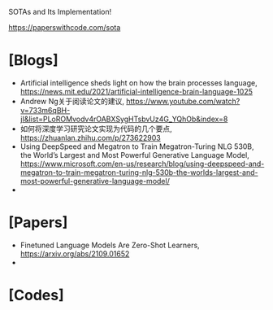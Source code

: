 SOTAs and Its Implementation!

https://paperswithcode.com/sota

# [Blogs]
+ Artificial intelligence sheds light on how the brain processes language, https://news.mit.edu/2021/artificial-intelligence-brain-language-1025
+ Andrew Ng关于阅读论文的建议, https://www.youtube.com/watch?v=733m6qBH-jI&list=PLoROMvodv4rOABXSygHTsbvUz4G_YQhOb&index=8
+ 如何将深度学习研究论文实现为代码的几个要点, https://zhuanlan.zhihu.com/p/273622903
+ Using DeepSpeed and Megatron to Train Megatron-Turing NLG 530B, the World’s Largest and Most Powerful Generative Language Model, https://www.microsoft.com/en-us/research/blog/using-deepspeed-and-megatron-to-train-megatron-turing-nlg-530b-the-worlds-largest-and-most-powerful-generative-language-model/
+ 


# [Papers]
+ Finetuned Language Models Are Zero-Shot Learners, https://arxiv.org/abs/2109.01652
+ 

# [Codes]



